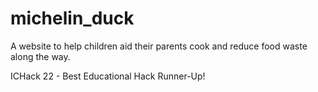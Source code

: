 # michelin_duck
A website to help children aid their parents cook and reduce food waste along the way.

ICHack 22 - Best Educational Hack Runner-Up!

